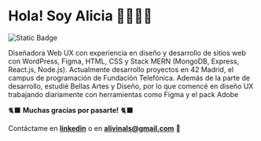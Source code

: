 # Hola! Soy Alicia 👩🏽‍💻✨
![Static Badge](https://img.shields.io/badge/LinkedIn-blue?style=flat-square&logo=linkedin&logoColor=White)

Diseñadora Web UX con experiencia en diseño y desarrollo de sitios web con WordPress, Figma, HTML, CSS y Stack MERN (MongoDB, Express, React.js, Node.js). Actualmente desarrollo proyectos en 42 Madrid, el campus de programación de Fundación Telefónica. Además de la parte de desarrollo, estudié Bellas Artes y Diseño, por lo que comencé en diseño UX trabajando diariamente con herramientas como Figma y el pack Adobe

🐈‍⬛ **Muchas gracias por pasarte!** 🐈‍⬛

Contáctame en **[linkedin](https://www.linkedin.com/in/alicia-vb/)** o en **[alivinals@gmail.com](mailto:alivinals+githubreadme@gmail.com)** 💌
